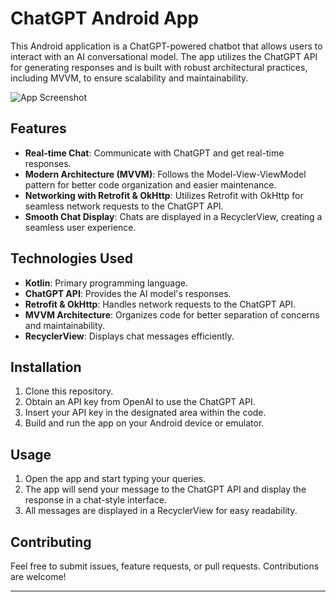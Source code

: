 # ChatGPT Android App

This Android application is a ChatGPT-powered chatbot that allows users to interact with an AI conversational model. The app utilizes the ChatGPT API for generating responses and is built with robust architectural practices, including MVVM, to ensure scalability and maintainability.

![App Screenshot](https://github.com/faizanw98/ChatGPT/assets/49359529/c932200f-cf16-471f-9be8-294441699230)

## Features

- **Real-time Chat**: Communicate with ChatGPT and get real-time responses.
- **Modern Architecture (MVVM)**: Follows the Model-View-ViewModel pattern for better code organization and easier maintenance.
- **Networking with Retrofit & OkHttp**: Utilizes Retrofit with OkHttp for seamless network requests to the ChatGPT API.
- **Smooth Chat Display**: Chats are displayed in a RecyclerView, creating a seamless user experience.

## Technologies Used

- **Kotlin**: Primary programming language.
- **ChatGPT API**: Provides the AI model's responses.
- **Retrofit & OkHttp**: Handles network requests to the ChatGPT API.
- **MVVM Architecture**: Organizes code for better separation of concerns and maintainability.
- **RecyclerView**: Displays chat messages efficiently.

## Installation

1. Clone this repository.
2. Obtain an API key from OpenAI to use the ChatGPT API.
3. Insert your API key in the designated area within the code.
4. Build and run the app on your Android device or emulator.

## Usage

1. Open the app and start typing your queries.
2. The app will send your message to the ChatGPT API and display the response in a chat-style interface.
3. All messages are displayed in a RecyclerView for easy readability.

## Contributing

Feel free to submit issues, feature requests, or pull requests. Contributions are welcome!

---
